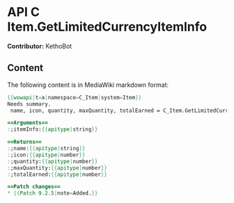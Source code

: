 # API C Item.GetLimitedCurrencyItemInfo

**Contributor:** KethoBot

## Content

The following content is in MediaWiki markdown format:

```mediawiki
{{wowapi|t=a|namespace=C_Item|system=Item}}
Needs summary.
 name, icon, quantity, maxQuantity, totalEarned = C_Item.GetLimitedCurrencyItemInfo(itemInfo)

==Arguments==
:;itemInfo:{{apitype|string}}

==Returns==
:;name:{{apitype|string}}
:;icon:{{apitype|number}}
:;quantity:{{apitype|number}}
:;maxQuantity:{{apitype|number}}
:;totalEarned:{{apitype|number}}

==Patch changes==
* {{Patch 9.2.5|note=Added.}}
```